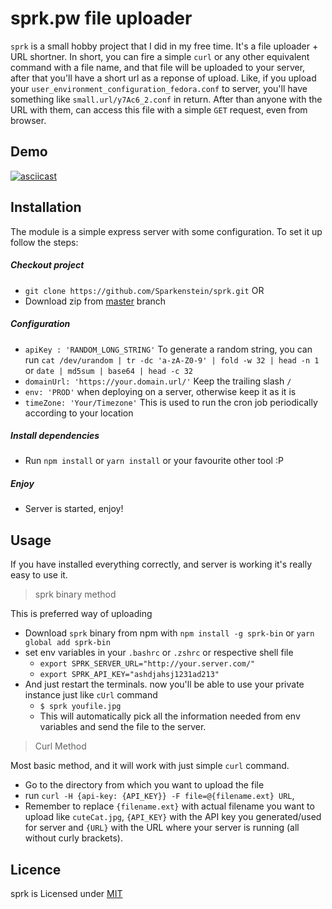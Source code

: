 # sprk.pw file uploader

`sprk` is a small hobby project that I did in my free time. It's a file uploader + URL shortner. In short, you can fire a simple `curl` or any other equivalent command with a file name, and that file will be uploaded to your server, after that you'll have a short url as a reponse of upload. Like, if you upload your `user_environment_configuration_fedora.conf` to server, you'll have something like `small.url/y7Ac6_2.conf` in return. After than anyone with the URL with them, can access this file with a simple `GET` request, even from browser. 

## Demo

[![asciicast](https://asciinema.org/a/0e4sjjrPoEMq9uu8FIYSdNwsD.svg)](https://asciinema.org/a/0e4sjjrPoEMq9uu8FIYSdNwsD)

## Installation

The module is a simple express server with some configuration. To set it up follow the steps:

##### Checkout project
  - `git clone https://github.com/Sparkenstein/sprk.git` OR
  - Download zip from [master](https://github.com/Sparkenstein/sprk/archive/master.zip) branch
##### Configuration
  - `apiKey : 'RANDOM_LONG_STRING'`
    To generate a random string, you can run 
    `cat /dev/urandom | tr -dc 'a-zA-Z0-9' | fold -w 32 | head -n 1`
    or 
    `date | md5sum | base64 | head -c 32`
  - `domainUrl: 'https://your.domain.url/'` Keep the trailing slash `/`
  - `env: 'PROD'` when deploying on a server, otherwise keep it as it is
  - `timeZone: 'Your/Timezone'` This is used to run the cron job periodically according to your location
##### Install dependencies
  - Run `npm install` or `yarn install` or your favourite other tool :P
##### Enjoy
  - Server is started, enjoy!
## Usage
If you have installed everything correctly, and server is working it's really easy to use it.

> sprk binary method

This is preferred way of uploading
 - Download `sprk` binary from npm with `npm install -g sprk-bin` or `yarn global add sprk-bin`
 - set env variables in your `.bashrc` or `.zshrc` or respective shell file
   - `export SPRK_SERVER_URL="http://your.server.com/"`
   - `export SPRK_API_KEY="ashdjahsj1231ad213"`
 - And just restart the terminals. now you'll be able to use your private instance just like `cUrl` command
   - `$ sprk youfile.jpg`
   - This will automatically pick all the information needed from env variables and send the file to the server.


> Curl Method

Most basic method, and it will work with just simple `curl` command.
- Go to the directory from which you want to upload the file
- run `curl -H {api-key: {API_KEY}} -F file=@{filename.ext} URL`, 
- Remember to replace `{filename.ext}` with actual filename you want to upload like `cuteCat.jpg`, `{API_KEY}` with the API key you generated/used for server and `{URL}` with the URL where your server is running  (all without curly brackets). 


## Licence

sprk is Licensed under [MIT](https://github.com/Sparkenstein/sprk/blob/master/LICENSE)
